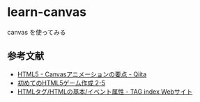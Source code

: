 # learn-canvas
canvas を使ってみる

## 参考文献
* [HTML5 - Canvasアニメーションの要点 - Qiita](http://qiita.com/nekoneko-wanwan/items/33afa5d20264c83b2bd1)
* [初めてのHTML5ゲーム作成 2-5](http://homepage2.nifty.com/t_ishii/site/html5game/p2_5.html)
* [HTMLタグ/HTMLの基本/イベント属性 - TAG index Webサイト](http://www.tagindex.com/html_tag/basic/event.html)
